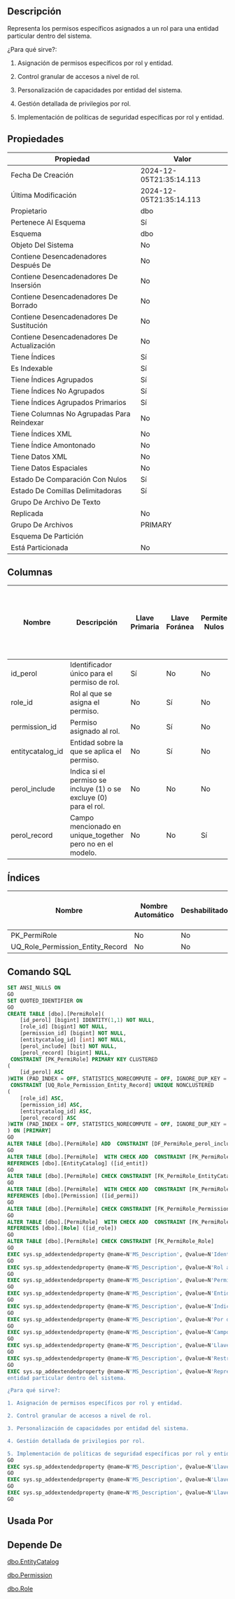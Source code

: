 ﻿## Descripción

Representa los permisos específicos asignados a un rol para una 
entidad particular dentro del sistema.

¿Para qué sirve?:

1. Asignación de permisos específicos por rol y entidad.

2. Control granular de accesos a nivel de rol.

3. Personalización de capacidades por entidad del sistema.

4. Gestión detallada de privilegios por rol.

5. Implementación de políticas de seguridad específicas por rol y entidad.

## Propiedades

|Propiedad|Valor|
|---------|-----|
|Fecha De Creación|2024-12-05T21:35:14.113|
|Última Modificación|2024-12-05T21:35:14.113|
|Propietario|dbo|
|Pertenece Al Esquema|Sí|
|Esquema|dbo|
|Objeto Del Sistema|No|
|Contiene Desencadenadores Después De|No|
|Contiene Desencadenadores De Insersión|No|
|Contiene Desencadenadores De Borrado|No|
|Contiene Desencadenadores De Sustitución|No|
|Contiene Desencadenadores De Actualización|No|
|Tiene Índices|Sí|
|Es Indexable|Sí|
|Tiene Índices Agrupados|Sí|
|Tiene Índices No Agrupados|Sí|
|Tiene Índices Agrupados Primarios|Sí|
|Tiene Columnas No Agrupadas Para Reindexar|No|
|Tiene Índices XML|No|
|Tiene Índice Amontonado|No|
|Tiene Datos XML|No|
|Tiene Datos Espaciales|No|
|Estado De Comparación Con Nulos|Sí|
|Estado De Comillas Delimitadoras|Sí|
|Grupo De Archivo De Texto||
|Replicada|No|
|Grupo De Archivos|PRIMARY|
|Esquema De Partición||
|Está Particionada|No|

## Columnas

|Nombre|Descripción|Llave Primaria|Llave Foránea|Permite Nulos|Autonumérica|Inicio Autonumérico|Incremento Autonumérico|Tipo De Dato|Esquema Del Tipo De Dato|Tipo De Dato Del Sistema|Tamaño|Precisión|Escala|Intercalación|Calculada|Relleno Ansi|Columna De Indentidad De Fila|Texto Calculado|Persistida|Nombre Del Valor Por Defecto|Esquema Predeterminado|Nombre Restricción Predeterminada|Regla|Esquema De La Regla|Determinística|Precisa|No Para Replicación|Texto Completo Indexado|Documento XML|Espacio De Nombres Del Esquema XML|Esquema Del Espacio De Nombres Del Esquema XML|
|------|-----------|--------------|-------------|-------------|------------|-------------------|-----------------------|------------|------------------------|------------------------|------|---------|------|-------------|---------|------------|-----------------------------|---------------|----------|----------------------------|----------------------|---------------------------------|-----|-------------------|--------------|-------|-------------------|-----------------------|-------------|----------------------------------|----------------------------------------------|
|id_perol|Identificador único para el permiso de rol.|Sí|No|No|Sí|1|1|bigint|sys|bigint|8|19|0||No|No|No||No||||||No|No|False|No|No|||
|role_id|Rol al que se asigna el permiso.|No|Sí|No|No|0|0|bigint|sys|bigint|8|19|0||No|No|No||No||||||No|No|False|No|No|||
|permission_id|Permiso asignado al rol.|No|Sí|No|No|0|0|bigint|sys|bigint|8|19|0||No|No|No||No||||||No|No|False|No|No|||
|entitycatalog_id|Entidad sobre la que se aplica el permiso.|No|Sí|No|No|0|0|int|sys|int|4|10|0||No|No|No||No||||||No|No|False|No|No|||
|perol_include|Indica si el permiso se incluye (1) o se excluye (0) para el rol.|No|No|No|No|0|0|bit|sys|bit|1|1|0||No|No|No||No|||DF_PermiRole_perol_include|||No|No|False|No|No|||
|perol_record|Campo mencionado en unique_together pero no en el modelo.|No|No|Sí|No|0|0|bigint|sys|bigint|8|19|0||No|No|No||No||||||No|No|False|No|No|||

## Índices

|Nombre|Nombre Automático|Deshabilitado|Llave Primaria|Tipo|Grupo De Archivos|Único|Pertenece A Una Restricción|Ignorar Llaves Duplicadas|Admite Bloqueos De Página|Admite Bloqueos De Fila|Factor De Llenado|Texto Completo|Objeto Del Sistema|Llenar Índice|No Recalcular|Particionado|Esquema De Partición|XML|Padre XML|Tipo De Índice XML Secundario|
|------|-----------------|-------------|--------------|----|-----------------|-----|---------------------------|-------------------------|-------------------------|-----------------------|-----------------|--------------|------------------|-------------|-------------|------------|--------------------|---|---------|-----------------------------|
|PK_PermiRole|No|No|Sí|CLUSTERED|PRIMARY|Sí|No|No|Sí|Sí|0|No|No|No|No|No||No||0|
|UQ_Role_Permission_Entity_Record|No|No|No|NONCLUSTERED|PRIMARY|Sí|Sí|No|Sí|Sí|0|No|No|No|No|No||No||0|

## Comando SQL

~~~sql
SET ANSI_NULLS ON
GO
SET QUOTED_IDENTIFIER ON
GO
CREATE TABLE [dbo].[PermiRole](
	[id_perol] [bigint] IDENTITY(1,1) NOT NULL,
	[role_id] [bigint] NOT NULL,
	[permission_id] [bigint] NOT NULL,
	[entitycatalog_id] [int] NOT NULL,
	[perol_include] [bit] NOT NULL,
	[perol_record] [bigint] NULL,
 CONSTRAINT [PK_PermiRole] PRIMARY KEY CLUSTERED 
(
	[id_perol] ASC
)WITH (PAD_INDEX = OFF, STATISTICS_NORECOMPUTE = OFF, IGNORE_DUP_KEY = OFF, ALLOW_ROW_LOCKS = ON, ALLOW_PAGE_LOCKS = ON, OPTIMIZE_FOR_SEQUENTIAL_KEY = OFF) ON [PRIMARY],
 CONSTRAINT [UQ_Role_Permission_Entity_Record] UNIQUE NONCLUSTERED 
(
	[role_id] ASC,
	[permission_id] ASC,
	[entitycatalog_id] ASC,
	[perol_record] ASC
)WITH (PAD_INDEX = OFF, STATISTICS_NORECOMPUTE = OFF, IGNORE_DUP_KEY = OFF, ALLOW_ROW_LOCKS = ON, ALLOW_PAGE_LOCKS = ON, OPTIMIZE_FOR_SEQUENTIAL_KEY = OFF) ON [PRIMARY]
) ON [PRIMARY]
GO
ALTER TABLE [dbo].[PermiRole] ADD  CONSTRAINT [DF_PermiRole_perol_include]  DEFAULT ((1)) FOR [perol_include]
GO
ALTER TABLE [dbo].[PermiRole]  WITH CHECK ADD  CONSTRAINT [FK_PermiRole_EntityCatalog] FOREIGN KEY([entitycatalog_id])
REFERENCES [dbo].[EntityCatalog] ([id_entit])
GO
ALTER TABLE [dbo].[PermiRole] CHECK CONSTRAINT [FK_PermiRole_EntityCatalog]
GO
ALTER TABLE [dbo].[PermiRole]  WITH CHECK ADD  CONSTRAINT [FK_PermiRole_Permission] FOREIGN KEY([permission_id])
REFERENCES [dbo].[Permission] ([id_permi])
GO
ALTER TABLE [dbo].[PermiRole] CHECK CONSTRAINT [FK_PermiRole_Permission]
GO
ALTER TABLE [dbo].[PermiRole]  WITH CHECK ADD  CONSTRAINT [FK_PermiRole_Role] FOREIGN KEY([role_id])
REFERENCES [dbo].[Role] ([id_role])
GO
ALTER TABLE [dbo].[PermiRole] CHECK CONSTRAINT [FK_PermiRole_Role]
GO
EXEC sys.sp_addextendedproperty @name=N'MS_Description', @value=N'Identificador único para el permiso de rol.' , @level0type=N'SCHEMA',@level0name=N'dbo', @level1type=N'TABLE',@level1name=N'PermiRole', @level2type=N'COLUMN',@level2name=N'id_perol'
GO
EXEC sys.sp_addextendedproperty @name=N'MS_Description', @value=N'Rol al que se asigna el permiso.' , @level0type=N'SCHEMA',@level0name=N'dbo', @level1type=N'TABLE',@level1name=N'PermiRole', @level2type=N'COLUMN',@level2name=N'role_id'
GO
EXEC sys.sp_addextendedproperty @name=N'MS_Description', @value=N'Permiso asignado al rol.' , @level0type=N'SCHEMA',@level0name=N'dbo', @level1type=N'TABLE',@level1name=N'PermiRole', @level2type=N'COLUMN',@level2name=N'permission_id'
GO
EXEC sys.sp_addextendedproperty @name=N'MS_Description', @value=N'Entidad sobre la que se aplica el permiso.' , @level0type=N'SCHEMA',@level0name=N'dbo', @level1type=N'TABLE',@level1name=N'PermiRole', @level2type=N'COLUMN',@level2name=N'entitycatalog_id'
GO
EXEC sys.sp_addextendedproperty @name=N'MS_Description', @value=N'Indica si el permiso se incluye (1) o se excluye (0) para el rol.' , @level0type=N'SCHEMA',@level0name=N'dbo', @level1type=N'TABLE',@level1name=N'PermiRole', @level2type=N'COLUMN',@level2name=N'perol_include'
GO
EXEC sys.sp_addextendedproperty @name=N'MS_Description', @value=N'Por defecto el permiso se incluye (1).' , @level0type=N'SCHEMA',@level0name=N'dbo', @level1type=N'TABLE',@level1name=N'PermiRole', @level2type=N'CONSTRAINT',@level2name=N'DF_PermiRole_perol_include'
GO
EXEC sys.sp_addextendedproperty @name=N'MS_Description', @value=N'Campo mencionado en unique_together pero no en el modelo.' , @level0type=N'SCHEMA',@level0name=N'dbo', @level1type=N'TABLE',@level1name=N'PermiRole', @level2type=N'COLUMN',@level2name=N'perol_record'
GO
EXEC sys.sp_addextendedproperty @name=N'MS_Description', @value=N'Llave primaria de la tabla' , @level0type=N'SCHEMA',@level0name=N'dbo', @level1type=N'TABLE',@level1name=N'PermiRole', @level2type=N'CONSTRAINT',@level2name=N'PK_PermiRole'
GO
EXEC sys.sp_addextendedproperty @name=N'MS_Description', @value=N'Restricción única para la combinación de rol, permiso, entidad y registro.' , @level0type=N'SCHEMA',@level0name=N'dbo', @level1type=N'TABLE',@level1name=N'PermiRole', @level2type=N'CONSTRAINT',@level2name=N'UQ_Role_Permission_Entity_Record'
GO
EXEC sys.sp_addextendedproperty @name=N'MS_Description', @value=N'Representa los permisos específicos asignados a un rol para una 
entidad particular dentro del sistema.

¿Para qué sirve?:

1. Asignación de permisos específicos por rol y entidad.

2. Control granular de accesos a nivel de rol.

3. Personalización de capacidades por entidad del sistema.

4. Gestión detallada de privilegios por rol.

5. Implementación de políticas de seguridad específicas por rol y entidad.' , @level0type=N'SCHEMA',@level0name=N'dbo', @level1type=N'TABLE',@level1name=N'PermiRole'
GO
EXEC sys.sp_addextendedproperty @name=N'MS_Description', @value=N'Llave foránea que referencia a la entidad en la tabla EntityCatalog.' , @level0type=N'SCHEMA',@level0name=N'dbo', @level1type=N'TABLE',@level1name=N'PermiRole', @level2type=N'CONSTRAINT',@level2name=N'FK_PermiRole_EntityCatalog'
GO
EXEC sys.sp_addextendedproperty @name=N'MS_Description', @value=N'Llave foránea que referencia al permiso en la tabla Permission.' , @level0type=N'SCHEMA',@level0name=N'dbo', @level1type=N'TABLE',@level1name=N'PermiRole', @level2type=N'CONSTRAINT',@level2name=N'FK_PermiRole_Permission'
GO
EXEC sys.sp_addextendedproperty @name=N'MS_Description', @value=N'Llave foránea que referencia al rol en la tabla Role.' , @level0type=N'SCHEMA',@level0name=N'dbo', @level1type=N'TABLE',@level1name=N'PermiRole', @level2type=N'CONSTRAINT',@level2name=N'FK_PermiRole_Role'
GO
~~~


## Usada Por


## Depende De

[dbo.EntityCatalog](https://github.com/JamesEspitia/SERP/wiki/dbo.EntityCatalog)

[dbo.Permission](https://github.com/JamesEspitia/SERP/wiki/dbo.Permission)

[dbo.Role](https://github.com/JamesEspitia/SERP/wiki/dbo.Role)

